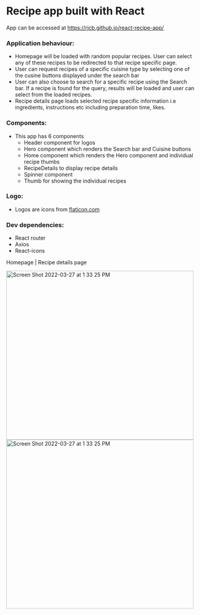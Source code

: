 
# Recipe app built with React
App can be accessed at https://rjcb.github.io/react-recipe-app/

### Application behaviour:
- Homepage will be loaded with random popular recipes. User can select any of these recipes to be redirected to that recipe specific page.
- User can request recipes of a specific cuisine type by selecting one of the cusine buttons displayed under the search bar
- User can also choose to search for a specific recipe using the Search bar. If a recipe is found for the query, results will be loaded and user can select from the loaded recipes.
- Recipe details page loads selected recipe specific information i.e ingredients, instructions etc including preparation time, likes.

### Components:
- This app has 6 components
  - Header component for logos
  - Hero component which renders the Search bar and Cuisine buttons
  - Home component which renders the Hero component and individual recipe thumbs
  - RecipeDetails to display recipe details
  - Spinner component
  - Thumb for showing the individual recipes

### Logo:
- Logos are icons from <a href="https://www.flaticon.com/">flaticon.com</a>

### Dev dependencies:
- React router
- Axios
- React-icons

Homepage   |   Recipe details page

<img width="500" height="450" alt="Screen Shot 2022-03-27 at 1 33 25 PM" src="https://user-images.githubusercontent.com/37097058/160517675-7759da50-2c56-4a37-b622-00608bc974d5.png"> <img width="500" height="450" alt="Screen Shot 2022-03-27 at 1 33 25 PM" src="https://user-images.githubusercontent.com/37097058/160517674-2ee3d330-3c37-46b4-bd1d-ba84f0e6b81b.png">
